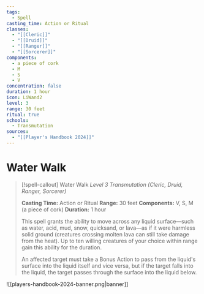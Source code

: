 ```yaml
---
tags:
  - Spell
casting_time: Action or Ritual
classes:
  - "[[Cleric]]"
  - "[[Druid]]"
  - "[[Ranger]]"
  - "[[Sorcerer]]"
components:
  - a piece of cork
  - M
  - S
  - V
concentration: false
duration: 1 hour
icon: LiWand2
level: 3
range: 30 feet
ritual: true
schools:
  - Transmutation
sources:
  - "[[Player's Handbook 2024]]"
---
```


# Water Walk

>[!spell-callout] Water Walk
>_Level 3 Transmutation (Cleric, Druid, Ranger, Sorcerer)_
>
>**Casting Time:** Action or Ritual
>**Range:** 30 feet
>**Components:** V, S, M (a piece of cork)
>**Duration:** 1 hour
>
>This spell grants the ability to move across any liquid surface—such as water, acid, mud, snow, quicksand, or lava—as if it were harmless solid ground (creatures crossing molten lava can still take damage from the heat). Up to ten willing creatures of your choice within range gain this ability for the duration.
>
>An affected target must take a Bonus Action to pass from the liquid's surface into the liquid itself and vice versa, but if the target falls into the liquid, the target passes through the surface into the liquid below.


![[players-handbook-2024-banner.png|banner]]
